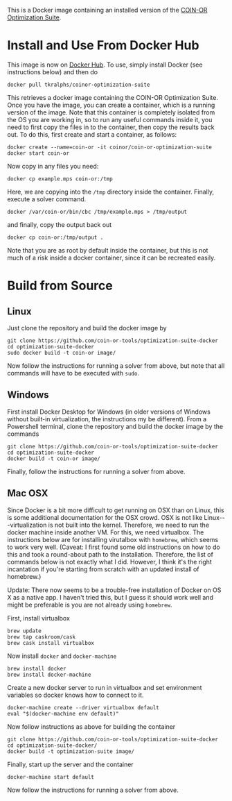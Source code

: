 This is a Docker image containing an installed version of the [COIN-OR
Optimization Suite](https://github.com/coin-or/COIN-OR-OptimizationSuite).

# Install and Use From Docker Hub

This image is now on [Docker
Hub](https://hub.docker.com/r/coinor/coin-or-optimization-suite/). To use,
simply install Docker (see instructions below) and then do

```
docker pull tkralphs/coinor-optimization-suite
```

This retrieves a docker image containing the COIN-OR Optimization Suite. Once
you have the image, you can create a container, which is a running version of
the image. Note that this container is completely isolated from the OS you are
working in, so to run any useful commands inside it, you need to first copy
the files in to the container, then copy the results back out. To do this,
first create and start a container, as follows:

```
docker create --name=coin-or -it coinor/coin-or-optimization-suite
docker start coin-or
```

Now copy in any files you need:

```
docker cp example.mps coin-or:/tmp
```

Here, we are copying into the `/tmp` directory inside the container. Finally,
execute a solver command.

```
docker /var/coin-or/bin/cbc /tmp/example.mps > /tmp/output
```

and finally, copy the output back out

```
docker cp coin-or:/tmp/output .
```

Note that you are as root by default inside the container, but this is not
much of a risk inside a docker container, since it can be recreated easily.

# Build from Source

## Linux

Just clone the repository and build the docker image by

```
git clone https://github.com/coin-or-tools/optimization-suite-docker
cd optimization-suite-docker
sudo docker build -t coin-or image/
```

Now follow the instructions for running a solver from above, but note that all
commands will have to be executed with `sudo`.

## Windows

First install Docker Desktop for Windows (in older versions of Windows without
built-in virtualization, the instructions my be different). From a Powershell
terminal, clone the repository and build the docker image by the commands

```
git clone https://github.com/coin-or-tools/optimization-suite-docker
cd optimization-suite-docker
docker build -t coin-or image/
```

Finally, follow the instructions for running a solver from above.

## Mac OSX

Since Docker is a bit more difficult to get running on OSX than on Linux, this
is some additional documentation for the OSX crowd. OSX is not like
Linux---virtualization is not built into the kernel. Therefore, we need to run
the docker machine inside another VM. For this, we need virtualbox. The
instructions below are for installing virutalbox with `homebrew`, which seems
to work very well. (Caveat: I first found some old instructions on how to do
this and took a round-about path to the installation. Therefore, the list of
commands below is not exactly what I did. However, I think it's the right
incantation if you're starting from scratch with an updated install of
homebrew.)

Update: There now seems to be a trouble-free installation of Docker on OS X as
a native app. I haven't tried this, but I guess it should work well and might
be preferable is you are not already using `homebrew`.

First, install virtualbox

```
brew update
brew tap caskroom/cask
brew cask install virtualbox
```

Now install `docker` and `docker-machine`

```
brew install docker
brew install docker-machine
```

Create a new docker server to run in virtualbox and set environment variables
so docker knows how to connect to it.

```
docker-machine create --driver virtualbox default
eval "$(docker-machine env default)"
```

Now follow instructions as above for building the container

```
git clone https://github.com/coin-or-tools/optimization-suite-docker
cd optimization-suite-docker/
docker build -t optimization-suite image/
```

Finally, start up the server and the container

```
docker-machine start default
```

Now follow the instructions for running a solver from above.
